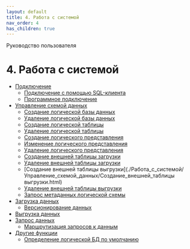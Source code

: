 ```yaml
---
layout: default
title: 4. Работа с системой
nav_order: 4
has_children: true
---
```


Руководство пользователя

4\. Работа с системой
=====================

*   [Подключение](./Работа_с_системой/Подключение.html)
    *   [Подключение с помощью SQL-клиента](./Работа_с_системой/Подключение/Подключение_с_помощью_SQL-клиента.html)
    *   [Программное подключение](./Работа_с_системой/Подключение/Программное_подключение.html)
*   [Управление схемой данных](./Работа_с_системой/Управление_схемой_данных.html)
    *   [Создание логической базы данных](./Работа_с_системой/Управление_схемой_данных/Создание_логической_базы_данных.html)
    *   [Удаление логической базы данных](./Работа_с_системой/Управление_схемой_данных/Удаление_логической_базы_данных.html)
    *   [Создание логической таблицы](./Работа_с_системой/Управление_схемой_данных/Создание_логической_таблицы.html)
    *   [Удаление логической таблицы](./Работа_с_системой/Управление_схемой_данных/Удаление_логической_таблицы.html)
    *   [Создание логического представления](./Работа_с_системой/Управление_схемой_данных/Создание_логического_представления.html)
    *   [Изменение логического представления](./Работа_с_системой/Управление_схемой_данных/Изменение_логического_представления.html)
    *   [Удаление логического представления](./Работа_с_системой/Управление_схемой_данных/Удаление_логического_представления.html)
    *   [Создание внешней таблицы загрузки](./Работа_с_системой/Управление_схемой_данных/Создание_внешней_таблицы_загрузки.html)
    *   [Удаление внешней таблицы загрузки](./Работа_с_системой/Управление_схемой_данных/Удаление_внешней_таблицы_загрузки.html)
    *   [Создание внешней таблицы выгрузки](./Работа_с_системой/Управление_схемой_данных/Создание_внешней_таблицы выгрузки.html)
    *   [Удаление внешней таблицы выгрузки](./Работа_с_системой/Управление_схемой_данных/Удаление_внешней_таблицы_выгрузки.html)
    *   [Запрос метаданных логической схемы](./Работа_с_системой/Управление_схемой_данных/Запрос_метаданных_логической_схемы.html)
*   [Загрузка данных](./Работа_с_системой/Загрузка_данных.html)
    *   [Версионирование данных](./Работа_с_системой/Загрузка_данных/Версионирование_данных.html)
*   [Выгрузка данных](./Работа_с_системой/Выгрузка_данных.html)
*   [Запрос данных](./Работа_с_системой/Запрос_данных.html)
    *   [Маршрутизация запросов к данным](./Работа_с_системой/Запрос_данных/Маршрутизация_запросов_к_данным.html)
*   [Другие функции](./Работа_с_системой/Другие_функции.html)
    *   [Определение логической БД по умолчанию](./Работа_с_системой/Другие_функции/Определение_логической_БД_по_умолчанию.html)

